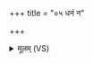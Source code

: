 +++
title = "०५ धनं न"

+++
<details><summary>मूलम् (VS)</summary>

धनं॒ न स्प॒न्द्रं ब॑हु॒लं यो अ॑स्मै ती॒व्रान्त्सोमाँ॑ आसु॒नोति॒ प्रय॑स्वान्।  
तस्मै॒ शत्रू॑न्त्सु॒तुका॑न्प्रा॒तरह्नो॒ नि स्वष्ट्रा॑न्यु॒वति॒ हन्ति॑ वृ॒त्रम् ॥
</details>